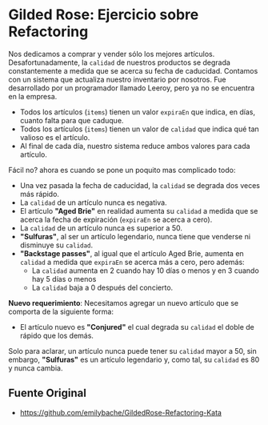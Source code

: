 # Gilded Rose: Ejercicio sobre Refactoring

Nos dedicamos a comprar y vender sólo los mejores artículos. Desafortunadamente, la `calidad` de nuestros productos se
degrada constantemente a medida que se acerca su fecha de caducidad. Contamos con un sistema que actualiza nuestro
inventario por nosotros. Fue desarrollado por un programador llamado Leeroy, pero ya no se encuentra en la empresa.

- Todos los artículos (`items`) tienen un valor `expiraEn` que indica, en días, cuanto falta para que caduque.
- Todos los artículos (`items`) tienen un valor de `calidad` que indica qué tan valioso es el artículo.
- Al final de cada día, nuestro sistema reduce ambos valores para cada artículo.

Fácil no? ahora es cuando se pone un poquito mas complicado todo:

- Una vez pasada la fecha de caducidad, la `calidad` se degrada dos veces más rápido.
- La `calidad` de un artículo nunca es negativa.
- El artículo __"Aged Brie"__ en realidad aumenta su `calidad` a medida que se acerca la fecha de expiración (`expiraEn`
  se acerca a cero).
- La `calidad` de un artículo nunca es superior a 50.
- __"Sulfuras"__, al ser un artículo legendario, nunca tiene que venderse ni disminuye su `calidad`.
- __"Backstage passes"__, al igual que el artículo Aged Brie, aumenta en `calidad` a medida que `expiraEn` se acerca más
  a cero, pero además:
    - La `calidad` aumenta en 2 cuando hay 10 días o menos y en 3 cuando hay 5 días o menos
    - La `calidad` baja a 0 después del concierto.

__Nuevo requerimiento__: Necesitamos agregar un nuevo artículo que se comporta de la siguiente forma:

- El artículo nuevo es __"Conjured"__ el cual degrada su `calidad` el doble de rápido que los demás.

Solo para aclarar, un artículo nunca puede tener su `calidad` mayor a 50, sin embargo, __"Sulfuras"__ es un artículo
legendario y, como tal, su `calidad` es 80 y nunca cambia.

## Fuente Original

- https://github.com/emilybache/GildedRose-Refactoring-Kata
